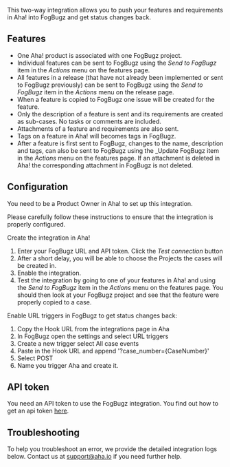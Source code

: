 This two-way integration allows you to push your features and requirements in Aha! into FogBugz and get status changes back.

## Features

* One Aha! product is associated with one FogBugz project.
* Individual features can be sent to FogBugz using the _Send to FogBugz_ item in the _Actions_ menu on the features page.
* All features in a release (that have not already been implemented or sent to FogBugz previously) can be sent to FogBugz using the _Send to FogBugz_ item in the _Actions_ menu on the release page.
* When a feature is copied to FogBugz one issue will be created for the feature.
* Only the description of a feature is sent and its requirements are created as sub-cases. No tasks or comments are included. 
* Attachments of a feature and requirements are also sent.
* Tags on a feature in Aha! will becomes tags in FogBugz.
* After a feature is first sent to FogBugz, changes to the name, description and tags, can also be sent to FogBugz using the _Update FogBugz item in the _Actions_ menu on the features page. If an attachment is deleted in Aha! the corresponding attachment in FogBugz is not deleted. 


## Configuration

You need to be a Product Owner in Aha! to set up this integration.

Please carefully follow these instructions to ensure that the integration is properly configured.

Create the integration in Aha!

1. Enter your FogBugz URL and API token. Click the _Test connection_ button
2. After a short delay, you will be able to choose the Projects the cases will be created in.
3. Enable the integration.
4. Test the integration by going to one of your features in Aha! and using the _Send to FogBugz_ item in the _Actions_ menu on the features page. You should then look at your FogBugz project and see that the feature were properly copied to a case. 

Enable URL triggers in FogBugz to get status changes back:

1. Copy the Hook URL from the integrations page in Aha
2. In FogBugz open the settings and select URL triggers
3. Create a new trigger select All case events
4. Paste in the Hook URL and append '?case_number={CaseNumber}'
5. Select POST
6. Name you trigger Aha and create it.

## API token

You need an API token to use the FogBugz integration. You find out how to get an api token [here](http://help.fogcreek.com/8447/how-to-get-a-fogbugz-xml-api-token).


## Troubleshooting

To help you troubleshoot an error, we provide the detailed integration logs below. Contact us at support@aha.io if you need further help.
